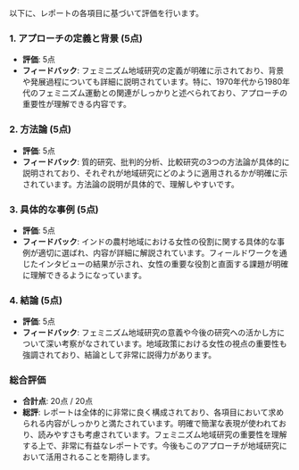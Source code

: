 以下に、レポートの各項目に基づいて評価を行います。

### 1. アプローチの定義と背景 (5点)
- **評価**: 5点
- **フィードバック**: フェミニズム地域研究の定義が明確に示されており、背景や発展過程についても詳細に説明されています。特に、1970年代から1980年代のフェミニズム運動との関連がしっかりと述べられており、アプローチの重要性が理解できる内容です。

### 2. 方法論 (5点)
- **評価**: 5点
- **フィードバック**: 質的研究、批判的分析、比較研究の3つの方法論が具体的に説明されており、それぞれが地域研究にどのように適用されるかが明確に示されています。方法論の説明が具体的で、理解しやすいです。

### 3. 具体的な事例 (5点)
- **評価**: 5点
- **フィードバック**: インドの農村地域における女性の役割に関する具体的な事例が適切に選ばれ、内容が詳細に解説されています。フィールドワークを通じたインタビューの結果が示され、女性の重要な役割と直面する課題が明確に理解できるようになっています。

### 4. 結論 (5点)
- **評価**: 5点
- **フィードバック**: フェミニズム地域研究の意義や今後の研究への活かし方について深い考察がなされています。地域政策における女性の視点の重要性も強調されており、結論として非常に説得力があります。

### 総合評価
- **合計点**: 20点 / 20点
- **総評**: レポートは全体的に非常に良く構成されており、各項目において求められる内容がしっかりと満たされています。明確で簡潔な表現が使われており、読みやすさも考慮されています。フェミニズム地域研究の重要性を理解する上で、非常に有益なレポートです。今後もこのアプローチが地域研究において活用されることを期待します。
